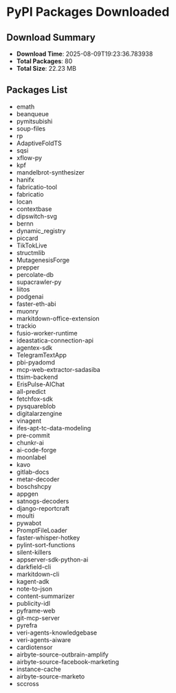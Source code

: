 # PyPI Packages Downloaded

## Download Summary
- **Download Time**: 2025-08-09T19:23:36.783938
- **Total Packages**: 80
- **Total Size**: 22.23 MB

## Packages List
- emath
- beanqueue
- pymitsubishi
- soup-files
- rp
- AdaptiveFoldTS
- sqsi
- xflow-py
- kpf
- mandelbrot-synthesizer
- hanifx
- fabricatio-tool
- fabricatio
- locan
- contextbase
- dipswitch-svg
- bernn
- dynamic_registry
- piccard
- TikTokLive
- structmlib
- MutagenesisForge
- prepper
- percolate-db
- supacrawler-py
- liitos
- podgenai
- faster-eth-abi
- muonry
- markitdown-office-extension
- trackio
- fusio-worker-runtime
- ideastatica-connection-api
- agentex-sdk
- TelegramTextApp
- pbi-pyadomd
- mcp-web-extractor-sadasiba
- ttsim-backend
- ErisPulse-AIChat
- all-predict
- fetchfox-sdk
- pysquareblob
- digitalarzengine
- vinagent
- ifes-apt-tc-data-modeling
- pre-commit
- chunkr-ai
- ai-code-forge
- moonlabel
- kavo
- gitlab-docs
- metar-decoder
- boschshcpy
- appgen
- satnogs-decoders
- django-reportcraft
- moulti
- pywabot
- PromptFileLoader
- faster-whisper-hotkey
- pylint-sort-functions
- silent-killers
- appserver-sdk-python-ai
- darkfield-cli
- markitdown-cli
- kagent-adk
- note-to-json
- content-summarizer
- publicity-idl
- pyframe-web
- git-mcp-server
- pyrefra
- veri-agents-knowledgebase
- veri-agents-aiware
- cardiotensor
- airbyte-source-outbrain-amplify
- airbyte-source-facebook-marketing
- instance-cache
- airbyte-source-marketo
- sccross
